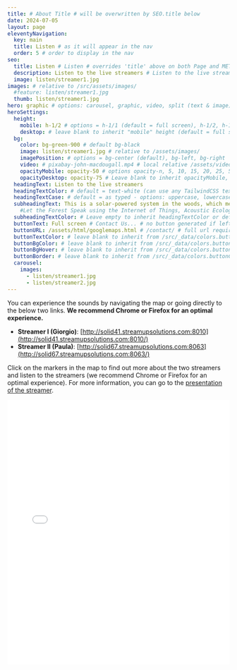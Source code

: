 ```yaml
---
title: # About Title # will be overwritten by SEO.title below
date: 2024-07-05
layout: page
eleventyNavigation:
  key: main
  title: Listen # as it will appear in the nav
  order: 5 # order to display in the nav
seo:
  title: Listen # Listen # overrides 'title' above on both Page and META
  description: Listen to the live streamers # Listen to the live streamers
  image: listen/streamer1.jpg
images: # relative to /src/assets/images/
  #feature: listen/streamer1.jpg
  thumb: listen/streamer1.jpg
hero: graphic # options: carousel, graphic, video, split (text & image)
heroSettings:
  height:
    mobile: h-1/2 # options = h-1/1 (default = full screen), h-1/2, h-1/3, h-3/4, h-9/10, h-48 (12rem, 192px), h-56 (14rem, 224px), h-64 (16rem, 256px)
    desktop: # leave blank to inherit "mobile" height (default = full screen)
  bg:
    color: bg-green-900 # default bg-black
    image: listen/streamer1.jpg # relative to /assets/images/
    imagePosition: # options = bg-center (default), bg-left, bg-right
    video: # pixabay-john-macdougall.mp4 # local relative /assets/video/, or full https://... if remote?
    opacityMobile: opacity-50 # options opacity-n, 5, 10, 15, 20, 25, 50, 75, 100 (default)
    opacityDesktop: opacity-75 # Leave blank to inherit opacityMobile, use same options as opacityMobile
  headingText: Listen to the live streamers
  headingTextColor: # default = text-white (can use any TailwindCSS text-[color]-[xxx])
  headingTextCase: # default = as typed - options: uppercase, lowercase, capitalize
  subheadingText: This is a solar-powered system in the woods, which means it sometimes goes offline
    #Let the Forest Speak using the Internet of Things, Acoustic Ecology and Creative AI<br /><span style="color:grey">AHRC-funded project (2023-25) : AH/X011585/1</span>
  subheadingTextColor: # Leave empty to inherit headingTextColor or default (text-white) or use any text-[color]-[xxx]
  buttonText: Full screen # Contact Us... # no button generated if left blank
  buttonURL: /assets/html/googlemaps.html # /contact/ # full url required. Example: https://thisdomain.com/somepage/
  buttonTextColor: # leave blank to inherit from /src/_data/colors.buttonCustom or buttonDefault
  buttonBgColor: # leave blank to inherit from /src/_data/colors.buttonCustom.bg or buttonDefault.bg
  buttonBgHover: # leave blank to inherit from /src/_data/colors.buttonCustom.bgHover or buttonDefault.bgHover
  buttonBorder: # leave blank to inherit from /src/_data/colors.buttonCustom.border or buttonDefault.border
  carousel:
    images:
      - listen/streamer1.jpg
      - listen/streamer2.jpg
---
```



<!-- <link rel="stylesheet" href="/assets/css/googlemaps.css">
<script src="/utils/googlemapsapi.js"></script>
<script src="/utils/googlemaps.js"></script>

<div id="map"></div> -->

You can experience the sounds by navigating the map or going directly to the below two links. **We recommend Chrome or Firefox for an optimal experience.**

* **Streamer I (Giorgio)**: [http://solid41.streamupsolutions.com:8010](http://solid41.streamupsolutions.com:8010/)
* **Streamer II (Paula)**: [http://solid67.streamupsolutions.com:8063](http://solid67.streamupsolutions.com:8063/)

Click on the markers in the map to find out more about the two streamers and listen to the streamers (we recommend Chrome or Firefox for an optimal experience). For more information, you can go to the [presentation of the streamer](/exhibition/your-sonic-forest-streamer-luigi-marino/).

<div class="mt-4 mb-4">
 <embed type="text/html" src="/assets/html/googlemaps.html" width="100%" height="600px">
 </div>
